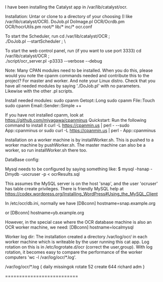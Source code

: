 I have been installing the Catalyst app in /var/lib/catalyst/ocr.  

Installation:
  Untar or clone to a directory of your choosing (I like /var/lib/catalyst/OCR).
    DoJob.pl
    DoImage.pl
    OCR/Ocrdb.pm
    OCR/hocrUtils.pm
    root/*
    lib/*
    inc/*
    ocr.conf

To start the Scheduler, run
  cd /var/lib/catalyst/OCR ; \
  ./DoJob.pl --startScheduler ; \

To start the web control panel, run (if you want to use port 3333)
  cd /var/lib/catalyst/OCR ; \
  ./script/ocr_server.pl -p3333 --verbose --debug

Note: 
Many CPAN modules need to be installed. When you do this, please would you note the cpanm commands
needed and contribute this to the project?  For master and worker. And note your Linux distro.
Check that you have all needed modules by saying './DoJob.pl' with no parameters. Likewise with the other .pl scripts.

Install needed modules:
  sudo cpanm Getopt::Long
  sudo cpanm File::Touch
  sudo cpanm Email::Sender::Simple
  ++

If you have not installed cpanm, look at https://github.com/miyagawa/cpanminus
Quickstart: Run the following command to install it
  curl -L https://cpanmin.us | perl - --sudo App::cpanminus
or
  sudo curl -L https://cpanmin.us | perl - App::cpanminus

Installation on a worker machine is by installWorker.sh.
This is pushed to a worker machine by pushWorker.sh. 
The master machine can also be a worker, so run installWorker.sh there too.


DataBase config:

Mysql needs to be configured by saying something like:
 $ mysql -hsnap -Dmydb -uocruser -p < ocrResults.sql

This assumes the MySQL server is on the host 'snap', and the user 'ocruser' has table create privileges.
There is friendly MySQL help at https://codex.wordpress.org/Installing_WordPress#Using_the_MySQL_Client

In /etc/ocr/db.ini, normally we have 
  [DBconn]
  hostname=snap.example.org

or 
  [DBconn]
  hostname=yb.example.org

However, in the special case where the OCR database machine is also an OCR worker machine, we need:
  [DBconn]
  hostname=localmysql



Worker log dir: The installation created a directory /var/log/ocr/ in each worker machine
 which is writeable by the user running this cat app. Log rotation on this is in 
 /etc/logrotate.d/ocr (correct the user,group). With log rotation, it becomes
 easy to compare the performance of the worker computers 'wc -l /var/log/ocr/*.log'.

/var/log/ocr/*.log {
	daily
	missingok
	rotate 52
	create 644 richard adm
}


==========================
